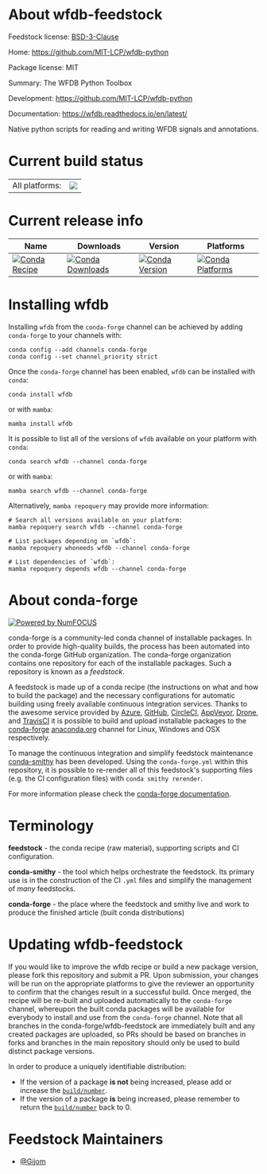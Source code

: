 About wfdb-feedstock
====================

Feedstock license: [BSD-3-Clause](https://github.com/conda-forge/wfdb-feedstock/blob/main/LICENSE.txt)

Home: https://github.com/MIT-LCP/wfdb-python

Package license: MIT

Summary: The WFDB Python Toolbox

Development: https://github.com/MIT-LCP/wfdb-python

Documentation: https://wfdb.readthedocs.io/en/latest/

Native python scripts for reading and writing WFDB signals and annotations.

Current build status
====================


<table><tr><td>All platforms:</td>
    <td>
      <a href="https://dev.azure.com/conda-forge/feedstock-builds/_build/latest?definitionId=5001&branchName=main">
        <img src="https://dev.azure.com/conda-forge/feedstock-builds/_apis/build/status/wfdb-feedstock?branchName=main">
      </a>
    </td>
  </tr>
</table>

Current release info
====================

| Name | Downloads | Version | Platforms |
| --- | --- | --- | --- |
| [![Conda Recipe](https://img.shields.io/badge/recipe-wfdb-green.svg)](https://anaconda.org/conda-forge/wfdb) | [![Conda Downloads](https://img.shields.io/conda/dn/conda-forge/wfdb.svg)](https://anaconda.org/conda-forge/wfdb) | [![Conda Version](https://img.shields.io/conda/vn/conda-forge/wfdb.svg)](https://anaconda.org/conda-forge/wfdb) | [![Conda Platforms](https://img.shields.io/conda/pn/conda-forge/wfdb.svg)](https://anaconda.org/conda-forge/wfdb) |

Installing wfdb
===============

Installing `wfdb` from the `conda-forge` channel can be achieved by adding `conda-forge` to your channels with:

```
conda config --add channels conda-forge
conda config --set channel_priority strict
```

Once the `conda-forge` channel has been enabled, `wfdb` can be installed with `conda`:

```
conda install wfdb
```

or with `mamba`:

```
mamba install wfdb
```

It is possible to list all of the versions of `wfdb` available on your platform with `conda`:

```
conda search wfdb --channel conda-forge
```

or with `mamba`:

```
mamba search wfdb --channel conda-forge
```

Alternatively, `mamba repoquery` may provide more information:

```
# Search all versions available on your platform:
mamba repoquery search wfdb --channel conda-forge

# List packages depending on `wfdb`:
mamba repoquery whoneeds wfdb --channel conda-forge

# List dependencies of `wfdb`:
mamba repoquery depends wfdb --channel conda-forge
```


About conda-forge
=================

[![Powered by
NumFOCUS](https://img.shields.io/badge/powered%20by-NumFOCUS-orange.svg?style=flat&colorA=E1523D&colorB=007D8A)](https://numfocus.org)

conda-forge is a community-led conda channel of installable packages.
In order to provide high-quality builds, the process has been automated into the
conda-forge GitHub organization. The conda-forge organization contains one repository
for each of the installable packages. Such a repository is known as a *feedstock*.

A feedstock is made up of a conda recipe (the instructions on what and how to build
the package) and the necessary configurations for automatic building using freely
available continuous integration services. Thanks to the awesome service provided by
[Azure](https://azure.microsoft.com/en-us/services/devops/), [GitHub](https://github.com/),
[CircleCI](https://circleci.com/), [AppVeyor](https://www.appveyor.com/),
[Drone](https://cloud.drone.io/welcome), and [TravisCI](https://travis-ci.com/)
it is possible to build and upload installable packages to the
[conda-forge](https://anaconda.org/conda-forge) [anaconda.org](https://anaconda.org/)
channel for Linux, Windows and OSX respectively.

To manage the continuous integration and simplify feedstock maintenance
[conda-smithy](https://github.com/conda-forge/conda-smithy) has been developed.
Using the ``conda-forge.yml`` within this repository, it is possible to re-render all of
this feedstock's supporting files (e.g. the CI configuration files) with ``conda smithy rerender``.

For more information please check the [conda-forge documentation](https://conda-forge.org/docs/).

Terminology
===========

**feedstock** - the conda recipe (raw material), supporting scripts and CI configuration.

**conda-smithy** - the tool which helps orchestrate the feedstock.
                   Its primary use is in the construction of the CI ``.yml`` files
                   and simplify the management of *many* feedstocks.

**conda-forge** - the place where the feedstock and smithy live and work to
                  produce the finished article (built conda distributions)


Updating wfdb-feedstock
=======================

If you would like to improve the wfdb recipe or build a new
package version, please fork this repository and submit a PR. Upon submission,
your changes will be run on the appropriate platforms to give the reviewer an
opportunity to confirm that the changes result in a successful build. Once
merged, the recipe will be re-built and uploaded automatically to the
`conda-forge` channel, whereupon the built conda packages will be available for
everybody to install and use from the `conda-forge` channel.
Note that all branches in the conda-forge/wfdb-feedstock are
immediately built and any created packages are uploaded, so PRs should be based
on branches in forks and branches in the main repository should only be used to
build distinct package versions.

In order to produce a uniquely identifiable distribution:
 * If the version of a package **is not** being increased, please add or increase
   the [``build/number``](https://docs.conda.io/projects/conda-build/en/latest/resources/define-metadata.html#build-number-and-string).
 * If the version of a package **is** being increased, please remember to return
   the [``build/number``](https://docs.conda.io/projects/conda-build/en/latest/resources/define-metadata.html#build-number-and-string)
   back to 0.

Feedstock Maintainers
=====================

* [@Gijom](https://github.com/Gijom/)

